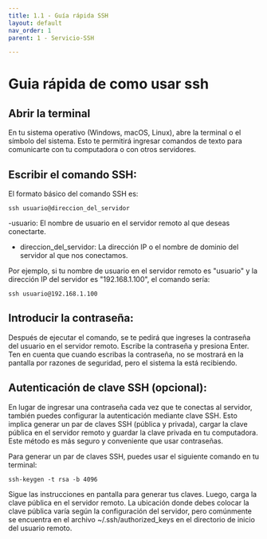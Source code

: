 ```yaml
---
title: 1.1 - Guía rápida SSH
layout: default
nav_order: 1
parent: 1 - Servicio-SSH

---
```

# Guia rápida de como usar ssh

## Abrir la terminal

En tu sistema operativo (Windows, macOS, Linux), abre la terminal o el símbolo del sistema. Esto te permitirá ingresar comandos de texto para comunicarte con tu computadora o con otros servidores.

## Escribir el comando SSH: 

El formato básico del comando SSH es:

```
ssh usuario@direccion_del_servidor
```

-usuario: El nombre de usuario en el servidor remoto al que deseas conectarte.
- direccion_del_servidor: La dirección IP o el nombre de dominio del servidor al que nos conectamos.

Por ejemplo, si tu nombre de usuario en el servidor remoto es "usuario" y la dirección IP del servidor es "192.168.1.100", el comando sería:

```
ssh usuario@192.168.1.100
```

## Introducir la contraseña: 

Después de ejecutar el comando, se te pedirá que ingreses la contraseña del usuario en el servidor remoto. Escribe la contraseña y presiona Enter. Ten en cuenta que cuando escribas la contraseña, no se mostrará en la pantalla por razones de seguridad, pero el sistema la está recibiendo.

## Autenticación de clave SSH (opcional):

En lugar de ingresar una contraseña cada vez que te conectas al servidor, también puedes configurar la autenticación mediante clave SSH. Esto implica generar un par de claves SSH (pública y privada), cargar la clave pública en el servidor remoto y guardar la clave privada en tu computadora. Este método es más seguro y conveniente que usar contraseñas.

Para generar un par de claves SSH, puedes usar el siguiente comando en tu terminal:

```
ssh-keygen -t rsa -b 4096
```

Sigue las instrucciones en pantalla para generar tus claves. Luego, carga la clave pública en el servidor remoto. La ubicación donde debes colocar la clave pública varía según la configuración del servidor, pero comúnmente se encuentra en el archivo ~/.ssh/authorized_keys en el directorio de inicio del usuario remoto.